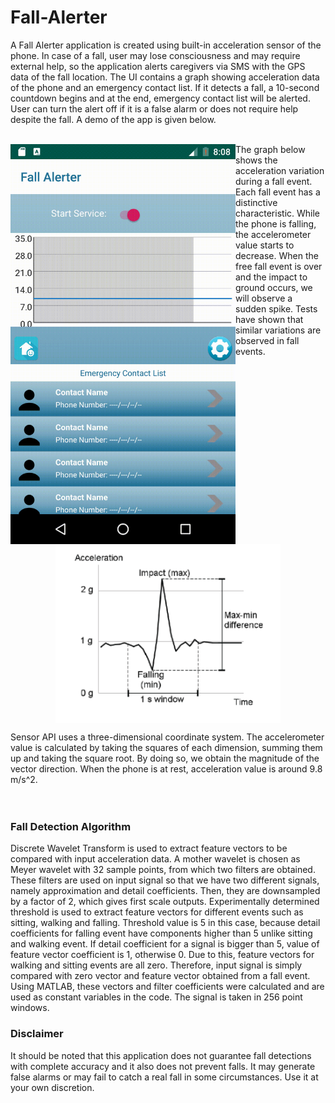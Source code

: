 # Fall-Alerter

A Fall Alerter application is created using built-in acceleration sensor of the phone. In case of a fall, user may lose consciousness and may require external help, so the application alerts caregivers via SMS with the GPS data of the fall location. The UI contains a graph showing acceleration data of the phone and an emergency contact list. If it detects a fall, a 10-second countdown begins and at the end, emergency contact list will be alerted. User can turn the alert off if it is a false alarm or does not require help despite the fall. A demo of the app is given below.
<br><br>

<p align="center">
  <img align="left" src="https://github.com/barkinak/Fall-Detector/blob/master/content/App%20demo.gif" width="360" title="App GIF">
</p>

The graph below shows the acceleration variation during a fall event. Each fall event has a distinctive characteristic. While the phone is falling, the accelerometer value starts to decrease. When the free fall event is over and the impact to ground occurs, we will observe a sudden spike. Tests have shown that similar variations are observed in fall events. 
<br><br>

<p align="center">
  <img align="center" src="https://github.com/barkinak/Fall-Detector/blob/master/content/Acceleration%20variation.png" width="360">
</p>

Sensor API uses a three-dimensional coordinate system. The accelerometer value is calculated by taking the squares of each dimension, summing them up and taking the square root. By doing so, we obtain the magnitude of the vector direction. When the phone is at rest, acceleration value is around 9.8 m/s^2.
<br><br><br>

### Fall Detection Algorithm
Discrete Wavelet Transform is used to extract feature vectors to be compared with input acceleration data. A mother wavelet is chosen as Meyer wavelet with 32 sample points, from which two filters are obtained. These filters are used on input signal so that we have two different signals, namely approximation and detail coefficients. Then, they are downsampled by a factor of 2, which gives first scale outputs. Experimentally determined threshold is used to extract feature vectors for different events such as sitting, walking and falling. Threshold value is 5 in this case, because detail coefficients for falling event have components higher than 5 unlike sitting and walking event. If detail coefficient for a signal is bigger than 5, value of feature vector coefficient is 1, otherwise 0. Due to this, feature vectors for walking and sitting events are all zero. Therefore, input signal is simply compared with zero vector and feature vector obtained from a fall event. Using MATLAB, these vectors and filter coefficients were calculated and are used as constant variables in the code. The signal is taken in 256 point windows.

### Disclaimer
It should be noted that this application does not guarantee fall detections with complete accuracy and it also does not prevent falls. It may generate false alarms or may fail to catch a real fall in some circumstances. Use it at your own discretion.
